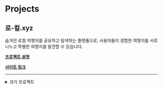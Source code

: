 # Projects

## 로-컬.xyz

숨겨진 로컬 여행지를 공유하고 탐색하는 플랫폼으로, 사용자들이 경험한 여행지를 서로 나누고 특별한 여행지를 발견할 수 있습니다.

[**프로젝트 설명**](https://github.com/jinwuui/local-travel-map-frontend)

[**사이트 링크**](https://looocal.xyz)

---

<details>
<summary>과거 프로젝트</summary>
<div>

## WhatsPink

**2021.12 ~ 2022.07**

사진과 달력을 선택해서 배경 화면을 만들고 서로 공유하는 SNS 앱

[**프로젝트 설명**](https://github.com/jinwuui/codersit-flutter-server)

[**Play Store**](https://play.google.com/store/apps/details?id=com.whatspink.app)

[**App Store**](https://apps.apple.com/kr/app/whatspink/id1633590812)

---

## 공유 배달 앱

**2022.01 ~ 2022.06**

주변의 사람들과 함께 주문하는 음식 배달 앱

[**프로젝트 설명**](https://github.com/jinwuui/share-delivery-front)

</div>
</details>

